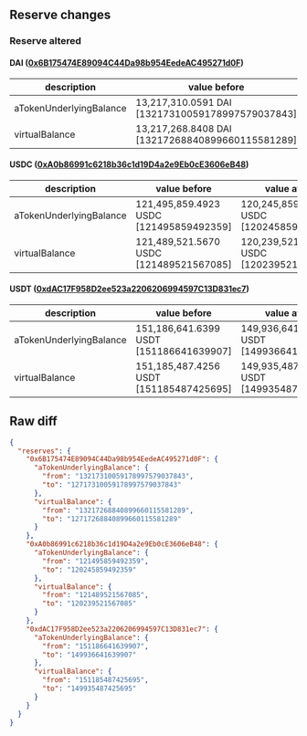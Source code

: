 ## Reserve changes

### Reserve altered

#### DAI ([0x6B175474E89094C44Da98b954EedeAC495271d0F](https://etherscan.io/address/0x6B175474E89094C44Da98b954EedeAC495271d0F))

| description | value before | value after |
| --- | --- | --- |
| aTokenUnderlyingBalance | 13,217,310.0591 DAI [13217310059178997579037843] | 12,717,310.0591 DAI [12717310059178997579037843] |
| virtualBalance | 13,217,268.8408 DAI [13217268840899660115581289] | 12,717,268.8408 DAI [12717268840899660115581289] |


#### USDC ([0xA0b86991c6218b36c1d19D4a2e9Eb0cE3606eB48](https://etherscan.io/address/0xA0b86991c6218b36c1d19D4a2e9Eb0cE3606eB48))

| description | value before | value after |
| --- | --- | --- |
| aTokenUnderlyingBalance | 121,495,859.4923 USDC [121495859492359] | 120,245,859.4923 USDC [120245859492359] |
| virtualBalance | 121,489,521.5670 USDC [121489521567085] | 120,239,521.5670 USDC [120239521567085] |


#### USDT ([0xdAC17F958D2ee523a2206206994597C13D831ec7](https://etherscan.io/address/0xdAC17F958D2ee523a2206206994597C13D831ec7))

| description | value before | value after |
| --- | --- | --- |
| aTokenUnderlyingBalance | 151,186,641.6399 USDT [151186641639907] | 149,936,641.6399 USDT [149936641639907] |
| virtualBalance | 151,185,487.4256 USDT [151185487425695] | 149,935,487.4256 USDT [149935487425695] |


## Raw diff

```json
{
  "reserves": {
    "0x6B175474E89094C44Da98b954EedeAC495271d0F": {
      "aTokenUnderlyingBalance": {
        "from": "13217310059178997579037843",
        "to": "12717310059178997579037843"
      },
      "virtualBalance": {
        "from": "13217268840899660115581289",
        "to": "12717268840899660115581289"
      }
    },
    "0xA0b86991c6218b36c1d19D4a2e9Eb0cE3606eB48": {
      "aTokenUnderlyingBalance": {
        "from": "121495859492359",
        "to": "120245859492359"
      },
      "virtualBalance": {
        "from": "121489521567085",
        "to": "120239521567085"
      }
    },
    "0xdAC17F958D2ee523a2206206994597C13D831ec7": {
      "aTokenUnderlyingBalance": {
        "from": "151186641639907",
        "to": "149936641639907"
      },
      "virtualBalance": {
        "from": "151185487425695",
        "to": "149935487425695"
      }
    }
  }
}
```